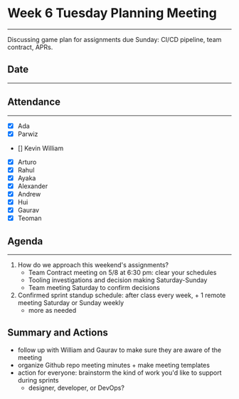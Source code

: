 # Week 6 Tuesday Planning Meeting
--- 
Discussing game plan for assignments due Sunday: CI/CD pipeline, team contract, APRs.

## Date
---

## Attendance
---
- [x] Ada
- [x] Parwiz
- [] Kevin William
- [x] Arturo
- [x] Rahul
- [x] Ayaka
- [x] Alexander
- [x] Andrew
- [x] Hui
- [x] Gaurav
- [x] Teoman
  
## Agenda
---
1. How do we approach this weekend's assignments?
   - Team Contract meeting on 5/8 at 6:30 pm: clear your schedules
   - Tooling investigations and decision making Saturday-Sunday
   - Team meeting Saturday to confirm decisions
2. Confirmed sprint standup schedule: after class every week, + 1 remote meeting Saturday or Sunday weekly
   - more as needed


## Summary and Actions
- follow up with William and Gaurav to make sure they are aware of the meeting
- organize Github repo meeting minutes + make meeting templates
- action for everyone: brainstorm the kind of work you'd like to support during sprints
  - designer, developer, or DevOps?
